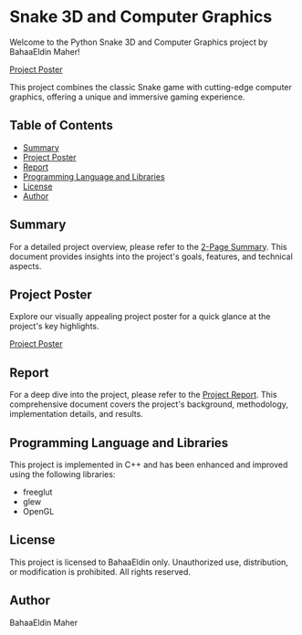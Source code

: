 # Snake 3D and Computer Graphics

Welcome to the Python Snake 3D and Computer Graphics project by BahaaEldin Maher!

[Project Poster](./Snake-Game-poster.pptx)

This project combines the classic Snake game with cutting-edge computer graphics, offering a unique and immersive gaming experience.

## Table of Contents
- [Summary](#summary)
- [Project Poster](#project-poster)
- [Report](#report)
- [Programming Language and Libraries](#ProgrammingLanguageandLibraries)
- [License](#license)
- [Author](#Author)

## Summary
For a detailed project overview, please refer to the [2-Page Summary](./2-Page%20Summary.docx). This document provides insights into the project's goals, features, and technical aspects.

## Project Poster
Explore our visually appealing project poster for a quick glance at the project's key highlights.

[Project Poster](./Snake-Game-poster.pptx)

## Report
For a deep dive into the project, please refer to the [Project Report](./Snake%20Game%20Report.pdf). This comprehensive document covers the project's background, methodology, implementation details, and results.

## Programming Language and Libraries
This project is implemented in C++ and has been enhanced and improved using the following libraries:

- freeglut
- glew
- OpenGL

## License
This project is licensed to BahaaEldin only. Unauthorized use, distribution, or modification is prohibited. All rights reserved.

## Author
BahaaEldin Maher
